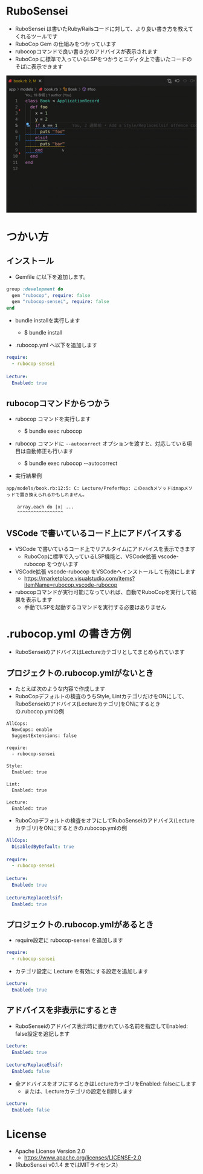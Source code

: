 # RuboSensei

- RuboSensei は書いたRuby/Railsコードに対して、より良い書き方を教えてくれるツールです
- RuboCop Gem の仕組みをつかっています
- rubocopコマンドで良い書き方のアドバイスが表示されます
- RuboCop に標準で入っているLSPをつかうとエディタ上で書いたコードのそばに表示できます

![demo](demo.gif)

# つかい方

## インストール

- Gemfile に以下を追加します。

```ruby
group :development do
  gem "rubocop", require: false
  gem "rubocop-sensei", require: false
end
```

- bundle installを実行します
  - $ bundle install

- .rubocop.yml へ以下を追加します

```yaml
require:
  - rubocop-sensei

Lecture:
  Enabled: true
```

## rubocopコマンドからつかう

- rubocop コマンドを実行します
  - $ bundle exec rubocop

- rubocop コマンドに `--autocorrect` オプションを渡すと、対応している項目は自動修正も行います
  - $ bundle exec rubocop --autocorrect

- 実行結果例

```
app/models/book.rb:12:5: C: Lecture/PreferMap: このeachメソッドはmapメソッドで置き換えられるかもしれません。

    array.each do |x| ...
    ^^^^^^^^^^^^^^^^^
```

## VSCode で書いているコード上にアドバイスする

- VSCode で書いているコード上でリアルタイムにアドバイスを表示できます
  - RuboCopに標準で入っているLSP機能と、VSCode拡張 vscode-rubocop をつかいます
- VSCode拡張 vscode-rubocop をVSCodeへインストールして有効にします
  - https://marketplace.visualstudio.com/items?itemName=rubocop.vscode-rubocop
- rubocopコマンドが実行可能になっていれば、自動でRuboCopを実行して結果を表示します
  - 手動でLSPを起動するコマンドを実行する必要はありません

# .rubocop.yml の書き方例

- RuboSenseiのアドバイスはLectureカテゴリとしてまとめられています

## プロジェクトの.rubocop.ymlがないとき

- たとえば次のような内容で作成します
- RuboCopデフォルトの検査のうちStyle, LintカテゴリだけをONにして、RuboSenseiのアドバイス(Lectureカテゴリ)をONにするときの.rubocop.ymlの例

```
AllCops:
  NewCops: enable
  SuggestExtensions: false

require:
  - rubocop-sensei

Style:
  Enabled: true

Lint:
  Enabled: true

Lecture:
  Enabled: true
```

- RuboCopデフォルトの検査をオフにしてRuboSenseiのアドバイス(Lectureカテゴリ)をONにするときの.rubocop.ymlの例

```yaml
AllCops:
  DisabledByDefault: true

require:
  - rubocop-sensei

Lecture:
  Enabled: true

Lecture/ReplaceElsif:
  Enabled: true
```

## プロジェクトの.rubocop.ymlがあるとき

- require設定に rubocop-sensei を追加します

```yaml
require:
  - rubocop-sensei
```

- カテゴリ設定に Lecture を有効にする設定を追加します

```yaml
Lecture:
  Enabled: true
```

## アドバイスを非表示にするとき

- RuboSenseiのアドバイス表示時に書かれている名前を指定してEnabled: false設定を追記します

```yaml
Lecture:
  Enabled: true

Lecture/ReplaceElsif:
  Enabled: false
```

- 全アドバイスをオフにするときはLectureカテゴリをEnabled: falseにします
  - または、Lectureカテゴリの設定を削除します

```yaml
Lecture:
  Enabled: false
```

# License

- Apache License Version 2.0
  - https://www.apache.org/licenses/LICENSE-2.0
- (RuboSensei v0.1.4 まではMITライセンス)
